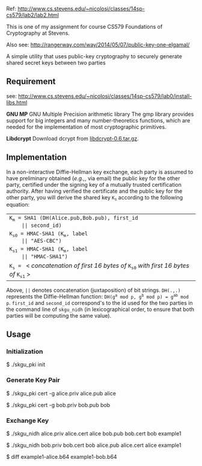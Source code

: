 Ref: http://www.cs.stevens.edu/~nicolosi/classes/14sp-cs579/lab2/lab2.html

This is one of my assignment for course CS579 Foundations of Cryptography at Stevens.

Also see: http://rangerway.com/way/2014/05/07/public-key-one-elgamal/

<backquote>
A simple utility that uses public-key cryptography to securely generate shared secret keys between two parties
</backquote>

## Requirement

see: http://www.cs.stevens.edu/~nicolosi/classes/14sp-cs579/lab0/install-libs.html

__GNU MP__
GNU Multiple Precision arithmetic library
The gmp library provides support for big integers and many number-theoretics functions, which are needed for the implementation of most cryptographic primitives. 

__Libdcrypt__
Download dcrypt from [libdcrypt-0.6.tar.gz](http://www.cs.stevens.edu/~nicolosi/classes/14sp-cs579/lab0/libdcrypt-0.6.tar.gz).

## Implementation

In a non-interactive Diffie-Hellman key exchange, each party is
assumed to have preliminary obtained (<em>e.g.,</em>, via email) the
public key for the other party, certified under the signing key of a
mutually trusted certification authority.  After having verified the
certificate and the public key for the other party, you will derive
the shared key <code>K<sub>s</sub></code> according to the following
equation:

<p class="centered">
<table>
<tr><td>
<code>K<sub>m</sub> = SHA1 (DH(Alice.pub,Bob.pub), first_id
    || second_id)</code> <br>
</td></tr>    
<tr><td>
<code>K<sub>s0</sub> = HMAC-SHA1 (K<sub>m</sub>, label
    || "AES-CBC")</code>
</td></tr>
<tr><td>
<code>K<sub>s1</sub> = HMAC-SHA1 (K<sub>m</sub>, label
    || "HMAC-SHA1")</code>
</td></tr>
<tr><td>
<code>K<sub>s</sub> = </code> &lt; <i>concatenation of first 16 bytes
of</i> <code>K<sub>s0</sub></code> <i>with first 16 bytes
of</i> <code>K<sub>s1</sub></code> &gt;
</td></tr>
</table>
<p>

Above, <code>||</code> denotes concatenation (juxtaposition) of bit strings.
<code>DH(.,.)</code> represents the Diffie-Hellman function:
<code>DH(g<sup>a</sup> mod p, g<sup>b</sup> mod p) = 
g<sup>ab</sup> mod p</code>.  <code>first_id</code> and
<code>second_id</code> correspond's to the id used for the two parties
in the command line of <code>skgu_nidh</code> (in lexicographical order, to ensure that both parties will be computing the same value).

## Usage

### Initialization

$ ./skgu_pki init 

### Generate Key Pair

$ ./skgu_pki cert -g alice.priv alice.pub alice

$ ./skgu_pki cert -g bob.priv bob.pub bob 

### Exchange Key

$ ./skgu_nidh alice.priv alice.cert alice bob.pub bob.cert bob example1

$ ./skgu_nidh bob.priv bob.cert bob alice.pub alice.cert alice example1 

$ diff example1-alice.b64 example1-bob.b64

